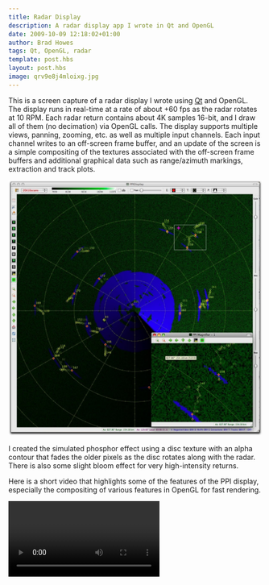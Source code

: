 ```yaml
--- 
title: Radar Display
description: A radar display app I wrote in Qt and OpenGL
date: 2009-10-09 12:18:02+01:00
author: Brad Howes
tags: Qt, OpenGL, radar
template: post.hbs
layout: post.hbs
image: qrv9e8j4mloixg.jpg
---
```


This is a screen capture of a radar display I wrote using [Qt](http://www.qt.io) and OpenGL. The display runs in
real-time at a rate of about +60 fps as the radar rotates at 10 RPM. Each radar return contains about 4K samples
16-bit, and I draw all of them (no decimation) via OpenGL calls. The display supports multiple views, panning,
zooming, etc. as well as multiple input channels. Each input channel writes to an off-screen frame buffer, and an
update of the screen is a simple compositing of the textures associated with the off-screen frame buffers and
additional graphical data such as range/azimuth markings, extraction and track plots.

![ppi.jpg](qrv9e8j4mloixg.jpg)

I created the simulated phosphor effect using a disc texture with an alpha contour that fades the older pixels
as the disc rotates along with the radar. There is also some slight bloom effect for very high-intensity
returns.

Here is a short video that highlights some of the features of the PPI display, especially the compositing of
various features in OpenGL for fast rendering.

<div class="video_container">
  <video controls="controls" allowfullscreen="true">
    <source src="ppi.m4v" type="video/mp4">
  </video> 
</div>


